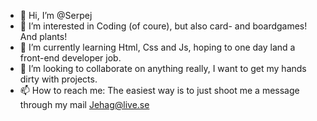 - 👋 Hi, I’m @Serpej
- 👀 I’m interested in Coding (of coure), but also card- and boardgames! And plants!
- 🌱 I’m currently learning Html, Css and Js, hoping to one day land a front-end developer job. 
- 💞️ I’m looking to collaborate on anything really, I want to get my hands dirty with projects.
- 📫 How to reach me: The easiest way is to just shoot me a message through my mail Jehag@live.se


<!---
Serpej/Serpej is a ✨ special ✨ repository because its `README.md` (this file) appears on your GitHub profile.
You can click the Preview link to take a look at your changes.
--->

